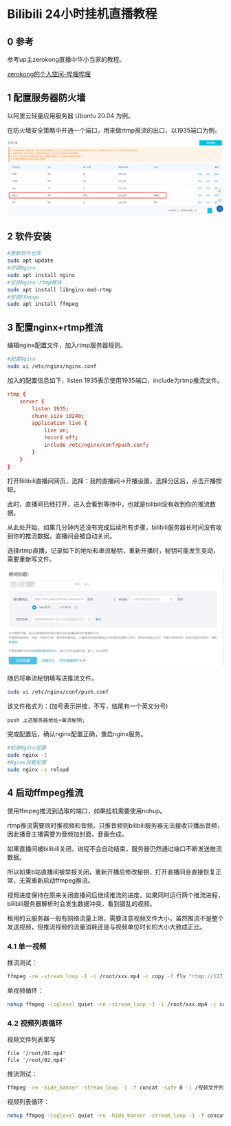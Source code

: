 # Bilibili 24小时挂机直播教程
## 0 参考
参考up主zerokong直播中华小当家的教程。

[zerokong的个人空间-哔哩哔哩](https://b23.tv/MfScS6T)

## 1 配置服务器防火墙
以阿里云轻量应用服务器 Ubuntu 20.04 为例。

在防火墙安全策略中开通一个端口，用来做rtmp推流的出口，以1935端口为例。

![](aliyun.png)

## 2 软件安装
```sh
#更新软件仓库
sudo apt update
#安装Nginx
sudo apt install nginx
#安装Nginx-rtmp模块
sudo apt install libnginx-mod-rtmp
#安装FFmpge
sudo apt install ffmpeg
```

## 3 配置nginx+rtmp推流

编辑nginx配置文件，加入rtmp服务器规则。

```sh
#配置Nginx
sudo vi /etc/nginx/nginx.conf
```

加入的配置信息如下，listen 1935表示使用1935端口，include为rtmp推流文件。

```conf
rtmp {
    server {
        listen 1935;
        chunk_size 10240;
        application live {
            live on;
            record off;
            include /etc/nginx/conf/push.conf;
        }
    }
}
```

打开Bilibili直播间网页，选择：我的直播间->开播设置，选择分区后，点击开播按钮。

此时，直播间已经打开，进入会看到等待中，也就是bilibili没有收到你的推流数据。

从此处开始，如果几分钟内还没有完成后续所有步骤，bilibili服务器长时间没有收到你的推流数据，直播间会被自动关闭。

选择rtmp直播，记录如下的地址和串流秘钥，重新开播时，秘钥可能发生变动，需要重新写文件。

![](Bilibili.jpg)

随后将串流秘钥填写进推流文件。

```sh
sudo vi /etc/nginx/conf/push.conf
```

该文件格式为：(加号表示拼接，不写，结尾有一个英文分号)

```
push 上述服务器地址+串流秘钥;
```

完成配置后，确认nginx配置正确，重启nginx服务。

```sh
#检查Nginx配置
sudo nginx -t
#Nginx加载配置
sudo nginx -s reload
```

## 4 启动ffmpeg推流

使用ffmpeg推流到选取的端口，如果挂机需要使用nohup。

rtmp推流需要同时推视频和音频，只推音频则bilibili服务器无法接收只播出音频，因此播音主播需要为音频加封面，音画合成。

如果直播间被bilibili关闭，进程不会自动结束，服务器仍然通过端口不断发送推流数据。

所以如果b站直播间被举报关闭，重新开播后修改秘钥，打开直播间会直接恢复正常，无需重新启动ffmpeg推流。

视频进度保持在原来关闭直播间后继续推流的进度。如果同时运行两个推流进程，bilibili服务器解析时会发生数据冲突，看到错乱的视频。

租用的云服务器一般有网络流量上限，需要注意视频文件大小，虽然推流不是整个发送视频，但推流视频的流量消耗还是与视频单位时长的大小大致成正比。

### 4.1 单一视频

推流测试：

```sh
ffmpeg -re -stream_loop -1 -i /root/xxx.mp4 -c copy -f flv "rtmp://127.0.0.1:1935/live"
```

单视频循环：

```sh
nohup ffmpeg -loglevel quiet -re -stream_loop -1 -i /root/xxx.mp4 -c copy -f flv "rtmp://127.0.0.1:1935/live" 1>/dev/null 2>&1 &
```

### 4.2 视频列表循环
视频文件列表里写
```
file '/root/01.mp4'
file '/root/02.mp4'
```

推流测试：

```sh
ffmpeg -re -hide_banner -stream_loop -1 -f concat -safe 0 -i /视频文件列表 -c copy -f flv "rtmp://127.0.0.1:1935/live"
```

视频列表循环：

```sh
nohup ffmpeg -loglevel quiet -re -hide_banner -stream_loop -1 -f concat -safe 0 -i /视频文件列表 -c copy -f flv "rtmp://127.0.0.1:1935/live" 1>/dev/null 2>&1 &
```
